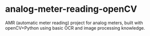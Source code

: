 # analog-meter-reading-openCV
AMR (automatic meter reading) project for analog meters, built with openCV+Python using basic OCR and image processing knowledge.
